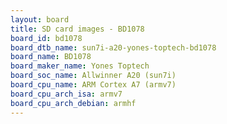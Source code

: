 ```yaml
---
layout: board
title: SD card images - BD1078
board_id: bd1078
board_dtb_name: sun7i-a20-yones-toptech-bd1078
board_name: BD1078
board_maker_name: Yones Toptech
board_soc_name: Allwinner A20 (sun7i)
board_cpu_name: ARM Cortex A7 (armv7)
board_cpu_arch_isa: armv7
board_cpu_arch_debian: armhf
---
```

